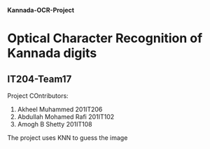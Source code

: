 **Kannada-OCR-Project**  
# Optical Character Recognition of Kannada digits

## IT204-Team17

Project COntributors:
1. Akheel Muhammed 201IT206
2. Abdullah Mohamed Rafi 201IT102
3. Amogh B Shetty 201IT108

The project uses KNN to guess the image
